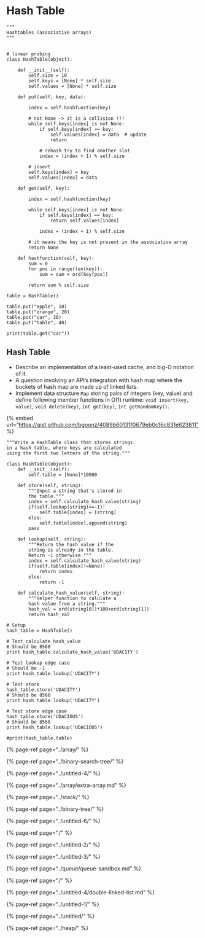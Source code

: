 # Hash Table

    """
    Hashtables (associative arrays)
    """


    # linear probing
    class HashTable(object):

        def __init__(self):
            self.size = 10
            self.keys = [None] * self.size
            self.values = [None] * self.size

        def put(self, key, data):

            index = self.hashfunction(key)

            # not None -> it is a collision !!!
            while self.keys[index] is not None:
                if self.keys[index] == key:
                    self.values[index] = data  # update
                    return

                # rehash try to find another slot
                index = (index + 1) % self.size

            # insert
            self.keys[index] = key
            self.values[index] = data

        def get(self, key):

            index = self.hashfunction(key)

            while self.keys[index] is not None:
                if self.keys[index] == key:
                    return self.values[index]

                index = (index + 1) % self.size

            # it means the key is not present in the associative array
            return None

        def hashfunction(self, key):
            sum = 0
            for pos in range(len(key)):
                sum = sum + ord(key[pos])

            return sum % self.size

    table = HashTable()

    table.put("apple", 10)
    table.put("orange", 20)
    table.put("car", 30)
    table.put("table", 40)

    print(table.get("car"))

## Hash Table

- Describe an implementation of a least-used cache, and big-O notation of it.
- A question involving an API’s integration with hash map where the buckets of hash map are made up of linked lists.
- Implement data structure `Map` storing pairs of integers (key, value) and define following member functions in O(1) runtime: `void insert(key, value)`, `void delete(key)`, `int get(key)`, `int getRandomKey()`.

{% embed url=“https://gist.github.com/bgoonz/4089b60131f0679eb0c16c831e623811” %}

    """Write a HashTable class that stores strings
    in a hash table, where keys are calculated
    using the first two letters of the string."""

    class HashTable(object):
        def __init__(self):
            self.table = [None]*10000

        def store(self, string):
            """Input a string that's stored in
            the table."""
            index = self.calculate_hash_value(string)
            if(self.lookup(string)==-1):
                self.table[index] = [string]
            else:
                self.table[index].append(string)
            pass

        def lookup(self, string):
            """Return the hash value if the
            string is already in the table.
            Return -1 otherwise."""
            index = self.calculate_hash_value(string)
            if(self.table[index]!=None):
                return index
            else:
                return -1

        def calculate_hash_value(self, string):
            """Helper function to calulate a
            hash value from a string."""
            hash_val = ord(string[0])*100+ord(string[1])
            return hash_val

    # Setup
    hash_table = HashTable()

    # Test calculate_hash_value
    # Should be 8568
    print hash_table.calculate_hash_value('UDACITY')

    # Test lookup edge case
    # Should be -1
    print hash_table.lookup('UDACITY')

    # Test store
    hash_table.store('UDACITY')
    # Should be 8568
    print hash_table.lookup('UDACITY')

    # Test store edge case
    hash_table.store('UDACIOUS')
    # Should be 8568
    print hash_table.lookup('UDACIOUS')

    #print(hash_table.table)

{% page-ref page=“../array/” %}

{% page-ref page=“../binary-search-tree/” %}

{% page-ref page=“../untitled-4/” %}

{% page-ref page=“../array/extra-array.md” %}

{% page-ref page=“../stack/” %}

{% page-ref page=“../binary-tree/” %}

{% page-ref page=“../untitled-6/” %}

{% page-ref page=“./” %}

{% page-ref page=“../untitled-2/” %}

{% page-ref page=“../untitled-3/” %}

{% page-ref page=“../queue/queue-sandbox.md” %}

{% page-ref page=“./” %}

{% page-ref page=“../untitled-4/double-linked-list.md” %}

{% page-ref page=“../untitled-1/” %}

{% page-ref page=“../untitled/” %}

{% page-ref page=“../heap/” %}
